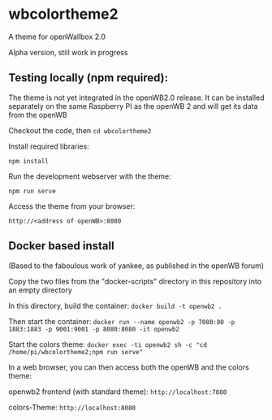 # wbcolortheme2
A theme for openWallbox 2.0

Alpha version, still work in progress

## Testing locally (npm required):
The theme is not yet integrated in the openWB2.0 release. It can be installed separately on the same Raspberry PI as the openWB 2 and will get its data from the openWB

Checkout the code, then ```cd wbcolortheme2```

Install required libraries:
```
npm install
```

Run the development webserver with the theme:
```
npm run serve
```

Access the theme from your browser:
```
http://<address of openWB>:8080
``` 

## Docker based install
(Based to the faboulous work of yankee, as published in the openWB forum)

Copy the two files from the "docker-scripts" directory in this repository into an empty directory

In this directory, build the container:
``` docker build -t openwb2 . ```

Then start the container:
``` docker run --name openwb2 -p 7080:80 -p 1883:1883 -p 9001:9001 -p 8080:8080 -it openwb2 ```

Start the colors theme:
``` docker exec -ti openwb2 sh -c "cd /home/pi/wbcolortheme2;npm run serve" ```

In a web browser, you can then access both the openWB and the colors theme:

openwb2 frontend (with standard theme):
``` http://localhost:7080 ```

colors-Theme:
``` http://localhost:8080 ```

